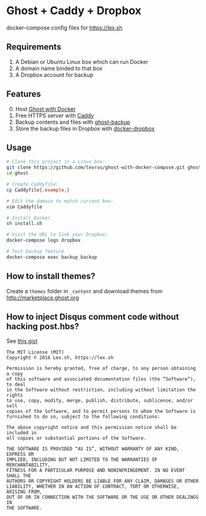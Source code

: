 # Ghost + Caddy + Dropbox

docker-compose config files for https://lex.sh

## Requirements

1. A Debian or Ubuntu Linux box which can run Docker
2. A domain name binded to that box
3. A Dropbox account for backup

## Features

0. Host [Ghost with Docker](https://hub.docker.com/r/library/ghost/)
1. Free HTTPS server with [Caddy](https://hub.docker.com/r/abiosoft/caddy/)
2. Backup contents and files with [ghost-backup](https://hub.docker.com/r/bennetimo/ghost-backup/)
3. Store the backup files in Dropbox with [docker-dropbox](https://github.com/bennetimo/docker-dropbox)

## Usage

``` bash
# Clone this project in a Linux box:
git clone https://github.com/lexrus/ghost-with-docker-compose.git ghost
cd ghost

# Create Caddyfile:
cp Caddyfile{.example,}

# Edit the domain to match current box:
vim Caddyfile

# Install Docker
sh install.sh

# Visit the URL to link your Dropbox:
docker-compose logs dropbox

# Test backup feature
docker-compose exec backup backup
```

## How to install themes?

Create a `themes` folder in `_content` and download themes from http://marketplace.ghost.org

## How to inject Disqus comment code without hacking post.hbs?

See [this gist](https://gist.github.com/lexrus/ff6d91d29247956a81970a44427b0c64)


```
The MIT License (MIT)
Copyright © 2016 Lex.sh, https://lex.sh

Permission is hereby granted, free of charge, to any person obtaining a copy
of this software and associated documentation files (the “Software”), to deal
in the Software without restriction, including without limitation the rights
to use, copy, modify, merge, publish, distribute, sublicense, and/or sell
copies of the Software, and to permit persons to whom the Software is
furnished to do so, subject to the following conditions:

The above copyright notice and this permission notice shall be included in
all copies or substantial portions of the Software.

THE SOFTWARE IS PROVIDED “AS IS”, WITHOUT WARRANTY OF ANY KIND, EXPRESS OR
IMPLIED, INCLUDING BUT NOT LIMITED TO THE WARRANTIES OF MERCHANTABILITY,
FITNESS FOR A PARTICULAR PURPOSE AND NONINFRINGEMENT. IN NO EVENT SHALL THE
AUTHORS OR COPYRIGHT HOLDERS BE LIABLE FOR ANY CLAIM, DAMAGES OR OTHER
LIABILITY, WHETHER IN AN ACTION OF CONTRACT, TORT OR OTHERWISE, ARISING FROM,
OUT OF OR IN CONNECTION WITH THE SOFTWARE OR THE USE OR OTHER DEALINGS IN
THE SOFTWARE.
```
